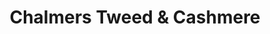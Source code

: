 ---
title: "Chalmers Tweed & Cashmere"
url: /edinburgh/chalmers-tweed-und-cashmere/
shop: Kleidung
---
